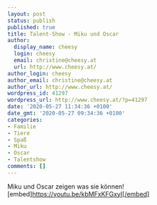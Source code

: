 ```yaml
---
layout: post
status: publish
published: true
title: Talent-Show - Miku und Oscar
author:
  display_name: cheesy
  login: cheesy
  email: christine@cheesy.at
  url: http://www.cheesy.at/
author_login: cheesy
author_email: christine@cheesy.at
author_url: http://www.cheesy.at/
wordpress_id: 41297
wordpress_url: http://www.cheesy.at/?p=41297
date: '2020-05-27 11:34:36 +0100'
date_gmt: '2020-05-27 09:34:36 +0100'
categories:
- Familie
- Tiere
- Spaß
- Miku
- Oscar
- Talentshow
comments: []
---
```

Miku und Oscar zeigen was sie können!
[embed]https://youtu.be/kbMFxKFGxyI[/embed]
